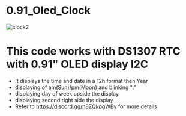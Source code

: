# 0.91_Oled_Clock

![clock2](https://user-images.githubusercontent.com/104270088/164945322-2a632e53-dda4-4db5-af8f-b5a2058e9fd5.png)


# This code works with DS1307 RTC with 0.91" OLED display I2C
 - It displays the time and date in a 12h format then Year
 - displaying of am(Sun)/pm(Moon) and blinking ":"
 - displaying day of week upside the display
 - displaying second right side the display
 - Refer to https://discord.gg/h8ZQkpgWBv for more details
